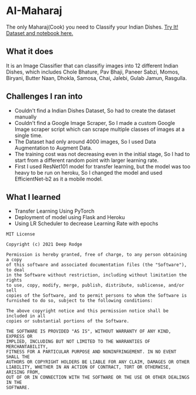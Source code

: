 # AI-Maharaj
The only Maharaj(Cook) you need to Classify your Indian Dishes. <a href='https://ai-maharaj.herokuapp.com/'> Try It! </a>
<a href='https://github.com/deeprodge/Indian-Dishes-Classifier'> Dataset and notebook here. </a>

## What it does
It is an Image Classifier that can classifiy images into 12 different Indian Dishes, which includes Chole Bhature, Pav Bhaji, Paneer Sabzi, Momos, Biryani, Butter Naan, Dhokla, Samosa, Chai, Jalebi, Gulab Jamun, Rasgulla.

## Challenges I ran into

- Couldn't find a Indian Dishes Dataset, So had to create the dataset manually
- Couldn't find a Google Image Scraper, So I made a custom Google Image scraper script which can scrape multiple classes of images at a single time.
- The Dataset had only around 4000 images, So I used Data Augmentation to Augment Data.
- The training cost was not decreasing even in the initial stage, So I had to start from a different random point with larger learning rate.
- First I used ResNet101 model for transfer learning, but the model was too heavy to be run on heroku, So I changed the model and used EfficientNet-b2 as it a mobile model.

## What I learned

- Transfer Learning Using PyTorch
- Deployment of model using Flask and Heroku
- Using LR Scheduler to decrease Learning Rate with epochs

```
MIT License

Copyright (c) 2021 Deep Rodge

Permission is hereby granted, free of charge, to any person obtaining a copy
of this software and associated documentation files (the "Software"), to deal
in the Software without restriction, including without limitation the rights
to use, copy, modify, merge, publish, distribute, sublicense, and/or sell
copies of the Software, and to permit persons to whom the Software is
furnished to do so, subject to the following conditions:

The above copyright notice and this permission notice shall be included in all
copies or substantial portions of the Software.

THE SOFTWARE IS PROVIDED "AS IS", WITHOUT WARRANTY OF ANY KIND, EXPRESS OR
IMPLIED, INCLUDING BUT NOT LIMITED TO THE WARRANTIES OF MERCHANTABILITY,
FITNESS FOR A PARTICULAR PURPOSE AND NONINFRINGEMENT. IN NO EVENT SHALL THE
AUTHORS OR COPYRIGHT HOLDERS BE LIABLE FOR ANY CLAIM, DAMAGES OR OTHER
LIABILITY, WHETHER IN AN ACTION OF CONTRACT, TORT OR OTHERWISE, ARISING FROM,
OUT OF OR IN CONNECTION WITH THE SOFTWARE OR THE USE OR OTHER DEALINGS IN THE
SOFTWARE.
```


